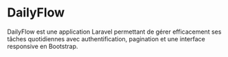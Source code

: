 # DailyFlow
DailyFlow est une application Laravel permettant de gérer efficacement ses tâches quotidiennes avec authentification, pagination et une interface responsive en Bootstrap.
